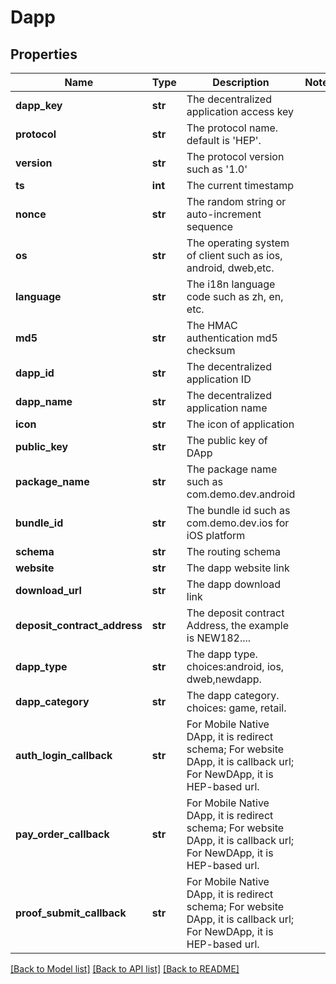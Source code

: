 # Dapp

## Properties
Name | Type | Description | Notes
------------ | ------------- | ------------- | -------------
**dapp_key** | **str** | The decentralized application access key | 
**protocol** | **str** | The protocol name. default is &#x27;HEP&#x27;. | 
**version** | **str** | The protocol version such as &#x27;1.0&#x27; | 
**ts** | **int** | The current timestamp | 
**nonce** | **str** | The random string or auto-increment sequence | 
**os** | **str** | The operating system of client such as ios, android, dweb,etc. | 
**language** | **str** | The i18n language code such as zh, en, etc. | 
**md5** | **str** | The HMAC authentication md5 checksum | 
**dapp_id** | **str** | The decentralized application ID | 
**dapp_name** | **str** | The decentralized application name | 
**icon** | **str** | The icon of application | 
**public_key** | **str** | The public key of DApp | 
**package_name** | **str** | The package name such as com.demo.dev.android | 
**bundle_id** | **str** | The bundle id such as com.demo.dev.ios for iOS platform | 
**schema** | **str** | The routing schema | 
**website** | **str** | The dapp website link | 
**download_url** | **str** | The dapp download link | 
**deposit_contract_address** | **str** | The deposit contract Address, the example is NEW182.... | 
**dapp_type** | **str** | The dapp type. choices:android, ios, dweb,newdapp. | 
**dapp_category** | **str** | The dapp category. choices: game, retail. | 
**auth_login_callback** | **str** | For Mobile Native DApp, it is redirect schema; For website DApp, it is callback url; For  NewDApp, it is HEP-based url. | 
**pay_order_callback** | **str** | For Mobile Native DApp, it is redirect schema; For website DApp, it is callback url; For  NewDApp, it is HEP-based url. | 
**proof_submit_callback** | **str** | For Mobile Native DApp, it is redirect schema; For website DApp, it is callback url; For  NewDApp, it is HEP-based url. | 

[[Back to Model list]](../README.md#documentation-for-models) [[Back to API list]](../README.md#documentation-for-api-endpoints) [[Back to README]](../README.md)

